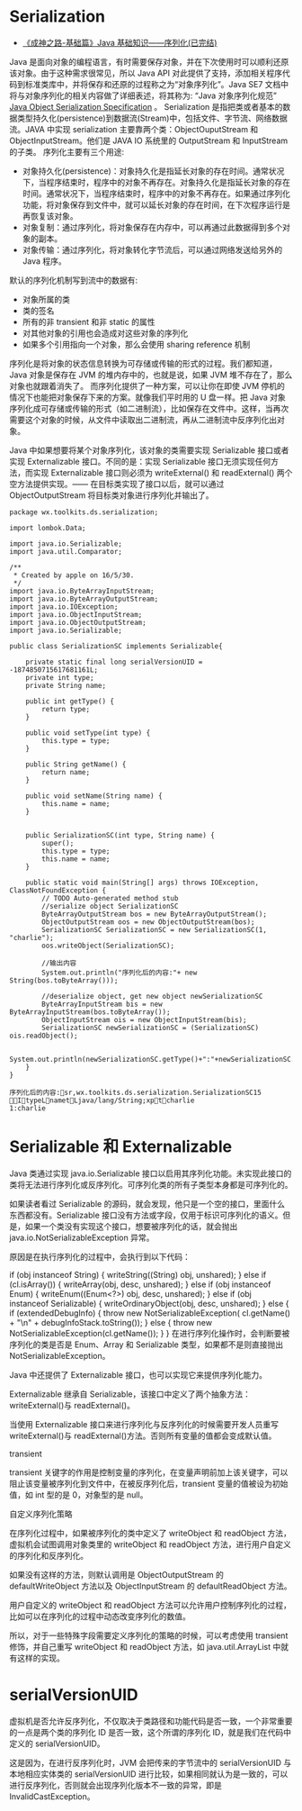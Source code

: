 # Serialization

- [《成神之路-基础篇》Java 基础知识——序列化(已完结)](http://www.hollischuang.com/archives/1158)

Java 是面向对象的编程语言，有时需要保存对象，并在下次使用时可以顺利还原该对象。由于这种需求很常见，所以 Java API 对此提供了支持，添加相关程序代码到标准类库中，并将保存和还原的过程称之为“对象序列化”。Java SE7 文档中将与对象序列化的相关内容做了详细表述，将其称为: “Java 对象序列化规范” [Java Object Serialization Specification](http://docs.oracle.com/javase/7/docs/platform/serialization/spec/serialTOC.html) 。
Serialization 是指把类或者基本的数据类型持久化(persistence)到数据流(Stream)中，包括文件、字节流、网络数据流。JAVA 中实现 serialization 主要靠两个类：ObjectOuputStream 和 ObjectInputStream。他们是 JAVA IO 系统里的 OutputStream 和 InputStream 的子类。
序列化主要有三个用途:

- 对象持久化(persistence)：对象持久化是指延长对象的存在时间。通常状况下，当程序结束时，程序中的对象不再存在。对象持久化是指延长对象的存在时间。通常状况下，当程序结束时，程序中的对象不再存在。如果通过序列化功能，将对象保存到文件中，就可以延长对象的存在时间，在下次程序运行是再恢复该对象。
- 对象复制：通过序列化，将对象保存在内存中，可以再通过此数据得到多个对象的副本。
- 对象传输：通过序列化，将对象转化字节流后，可以通过网络发送给另外的 Java 程序。

默认的序列化机制写到流中的数据有:

- 对象所属的类
- 类的签名
- 所有的非 transient 和非 static 的属性
- 对其他对象的引用也会造成对这些对象的序列化
- 如果多个引用指向一个对象，那么会使用 sharing reference 机制

序列化是将对象的状态信息转换为可存储或传输的形式的过程。我们都知道，Java 对象是保存在 JVM 的堆内存中的，也就是说，如果 JVM 堆不存在了，那么对象也就跟着消失了。
而序列化提供了一种方案，可以让你在即使 JVM 停机的情况下也能把对象保存下来的方案。就像我们平时用的 U 盘一样。把 Java 对象序列化成可存储或传输的形式（如二进制流），比如保存在文件中。这样，当再次需要这个对象的时候，从文件中读取出二进制流，再从二进制流中反序列化出对象。

Java 中如果想要将某个对象序列化，该对象的类需要实现 Serializable 接口或者实现 Externalizable 接口。不同的是：实现 Serializable 接口无须实现任何方法，而实现 Externalizable 接口则必须为 writeExternal() 和 readExternal() 两个空方法提供实现。—— 在目标类实现了接口以后，就可以通过 ObjectOutputStream 将目标类对象进行序列化并输出了。

```
package wx.toolkits.ds.serialization;

import lombok.Data;

import java.io.Serializable;
import java.util.Comparator;

/**
 * Created by apple on 16/5/30.
 */
import java.io.ByteArrayInputStream;
import java.io.ByteArrayOutputStream;
import java.io.IOException;
import java.io.ObjectInputStream;
import java.io.ObjectOutputStream;
import java.io.Serializable;

public class SerializationSC implements Serializable{

    private static final long serialVersionUID = -1874850715617681161L;
    private int type;
    private String name;

    public int getType() {
        return type;
    }

    public void setType(int type) {
        this.type = type;
    }

    public String getName() {
        return name;
    }

    public void setName(String name) {
        this.name = name;
    }


    public SerializationSC(int type, String name) {
        super();
        this.type = type;
        this.name = name;
    }

    public static void main(String[] args) throws IOException, ClassNotFoundException {
        // TODO Auto-generated method stub
        //serialize object SerializationSC
        ByteArrayOutputStream bos = new ByteArrayOutputStream();
        ObjectOutputStream oos = new ObjectOutputStream(bos);
        SerializationSC SerializationSC = new SerializationSC(1, "charlie");
        oos.writeObject(SerializationSC);

        //输出内容
        System.out.println("序列化后的内容:"+ new String(bos.toByteArray()));

        //deserialize object, get new object newSerializationSC
        ByteArrayInputStream bis = new ByteArrayInputStream(bos.toByteArray());
        ObjectInputStream ois = new ObjectInputStream(bis);
        SerializationSC newSerializationSC = (SerializationSC) ois.readObject();

        System.out.println(newSerializationSC.getType()+":"+newSerializationSC.getName());
    }
}

```

```
序列化后的内容:sr,wx.toolkits.ds.serialization.SerializationSC15 ItypeLnametLjava/lang/String;xptcharlie
1:charlie
```

# Serializable 和 Externalizable

Java 类通过实现 java.io.Serializable 接口以启用其序列化功能。未实现此接口的类将无法进行序列化或反序列化。可序列化类的所有子类型本身都是可序列化的。

如果读者看过 Serializable 的源码，就会发现，他只是一个空的接口，里面什么东西都没有。Serializable 接口没有方法或字段，仅用于标识可序列化的语义。但是，如果一个类没有实现这个接口，想要被序列化的话，就会抛出 java.io.NotSerializableException 异常。

原因是在执行序列化的过程中，会执行到以下代码：

if (obj instanceof String) {
writeString((String) obj, unshared);
} else if (cl.isArray()) {
writeArray(obj, desc, unshared);
} else if (obj instanceof Enum) {
writeEnum((Enum<?>) obj, desc, unshared);
} else if (obj instanceof Serializable) {
writeOrdinaryObject(obj, desc, unshared);
} else {
if (extendedDebugInfo) {
throw new NotSerializableException(
cl.getName() + "\n" + debugInfoStack.toString());
} else {
throw new NotSerializableException(cl.getName());
}
}
在进行序列化操作时，会判断要被序列化的类是否是 Enum、Array 和 Serializable 类型，如果都不是则直接抛出 NotSerializableException。

Java 中还提供了 Externalizable 接口，也可以实现它来提供序列化能力。

Externalizable 继承自 Serializable，该接口中定义了两个抽象方法：writeExternal()与 readExternal()。

当使用 Externalizable 接口来进行序列化与反序列化的时候需要开发人员重写 writeExternal()与 readExternal()方法。否则所有变量的值都会变成默认值。

transient

transient 关键字的作用是控制变量的序列化，在变量声明前加上该关键字，可以阻止该变量被序列化到文件中，在被反序列化后，transient 变量的值被设为初始值，如 int 型的是 0，对象型的是 null。

自定义序列化策略

在序列化过程中，如果被序列化的类中定义了 writeObject 和 readObject 方法，虚拟机会试图调用对象类里的 writeObject 和 readObject 方法，进行用户自定义的序列化和反序列化。

如果没有这样的方法，则默认调用是 ObjectOutputStream 的 defaultWriteObject 方法以及 ObjectInputStream 的 defaultReadObject 方法。

用户自定义的 writeObject 和 readObject 方法可以允许用户控制序列化的过程，比如可以在序列化的过程中动态改变序列化的数值。

所以，对于一些特殊字段需要定义序列化的策略的时候，可以考虑使用 transient 修饰，并自己重写 writeObject 和 readObject 方法，如 java.util.ArrayList 中就有这样的实现。

# serialVersionUID

虚拟机是否允许反序列化，不仅取决于类路径和功能代码是否一致，一个非常重要的一点是两个类的序列化 ID 是否一致，这个所谓的序列化 ID，就是我们在代码中定义的 serialVersionUID。

这是因为，在进行反序列化时，JVM 会把传来的字节流中的 serialVersionUID 与本地相应实体类的 serialVersionUID 进行比较，如果相同就认为是一致的，可以进行反序列化，否则就会出现序列化版本不一致的异常，即是 InvalidCastException。
